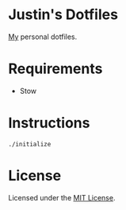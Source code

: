 # Justin's Dotfiles

[My](https://justinkidd.ca) personal dotfiles.

# Requirements

- Stow

# Instructions

```console
./initialize
```

# License

Licensed under the [MIT License](LICENSE).
